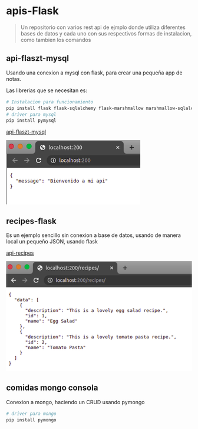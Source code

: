 # apis-Flask
> Un repositorio con varios rest api de ejmplo donde utiliza diferentes bases de datos y cada uno con sus respectivos formas de instalacion, como tambien los comandos

## api-flaszt-mysql
Usando una conexion a mysql con flask, para crear una pequeña app de notas.

Las librerias que se necesitan es:
```bash
# Instalacion para funcionamiento
pip install flask flask-sqlalchemy flask-marshmallow marshmallow-sqlalchemy
# driver para mysql
pip install pymysql

```

[api-flaszt-mysql](https://github.com/Luis-Blash/apis-flask/tree/master/api-flazt-mysql "api flas mysql")

![alt flask_mysql](https://github.com/Luis-Blash/apis-flask/blob/master/git-img/flask-mysql.png "Flask mysql")

## recipes-flask
Es un ejemplo sencillo sin conexion a base de datos, usando de manera local un pequeño JSON, usando flask

[api-recipes](https://github.com/Luis-Blash/apis-flask/tree/master/recipes-flask "recipes-flask")

![alt flask_recipe](https://github.com/Luis-Blash/apis-flask/blob/master/git-img/recipes-flask.png "Flask recipe")

## comidas mongo consola
Conexion a mongo, haciendo un CRUD usando pymongo
```bash
# driver para mongo
pip install pymongo

```
